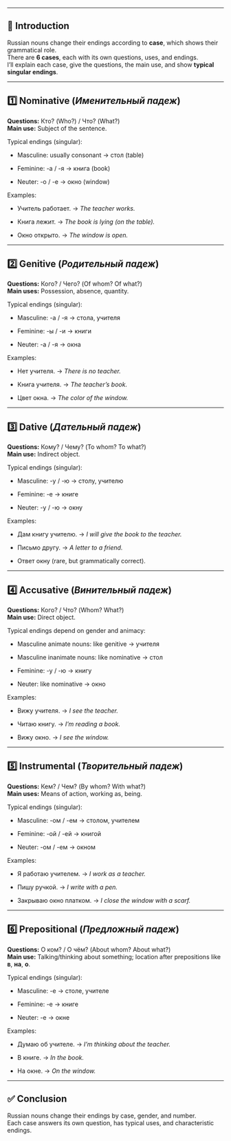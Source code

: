 
---

## 🧾 Introduction

Russian nouns change their endings according to **case**, which shows their grammatical role.  
There are **6 cases**, each with its own questions, uses, and endings.  
I’ll explain each case, give the questions, the main use, and show **typical singular endings**.

---

## 1️⃣ Nominative (_Именительный падеж_)

**Questions:** Кто? (Who?) / Что? (What?)  
**Main use:** Subject of the sentence.

Typical endings (singular):

- Masculine: usually consonant → стол (table)
    
- Feminine: -а / -я → книга (book)
    
- Neuter: -о / -е → окно (window)
    

Examples:

- Учитель работает. → _The teacher works._
    
- Книга лежит. → _The book is lying (on the table)._
    
- Окно открыто. → _The window is open._
    

---

## 2️⃣ Genitive (_Родительный падеж_)

**Questions:** Кого? / Чего? (Of whom? Of what?)  
**Main uses:** Possession, absence, quantity.

Typical endings (singular):

- Masculine: -а / -я → стола, учителя
    
- Feminine: -ы / -и → книги
    
- Neuter: -а / -я → окна
    

Examples:

- Нет учителя. → _There is no teacher._
    
- Книга учителя. → _The teacher’s book._
    
- Цвет окна. → _The color of the window._
    

---

## 3️⃣ Dative (_Дательный падеж_)

**Questions:** Кому? / Чему? (To whom? To what?)  
**Main use:** Indirect object.

Typical endings (singular):

- Masculine: -у / -ю → столу, учителю
    
- Feminine: -е → книге
    
- Neuter: -у / -ю → окну
    

Examples:

- Дам книгу учителю. → _I will give the book to the teacher._
    
- Письмо другу. → _A letter to a friend._
    
- Ответ окну (rare, but grammatically correct).
    

---

## 4️⃣ Accusative (_Винительный падеж_)

**Questions:** Кого? / Что? (Whom? What?)  
**Main use:** Direct object.

Typical endings depend on gender and animacy:

- Masculine animate nouns: like genitive → учителя
    
- Masculine inanimate nouns: like nominative → стол
    
- Feminine: -у / -ю → книгу
    
- Neuter: like nominative → окно
    

Examples:

- Вижу учителя. → _I see the teacher._
    
- Читаю книгу. → _I’m reading a book._
    
- Вижу окно. → _I see the window._
    

---

## 5️⃣ Instrumental (_Творительный падеж_)

**Questions:** Кем? / Чем? (By whom? With what?)  
**Main uses:** Means of action, working as, being.

Typical endings (singular):

- Masculine: -ом / -ем → столом, учителем
    
- Feminine: -ой / -ей → книгой
    
- Neuter: -ом / -ем → окном
    

Examples:

- Я работаю учителем. → _I work as a teacher._
    
- Пишу ручкой. → _I write with a pen._
    
- Закрываю окно платком. → _I close the window with a scarf._
    

---

## 6️⃣ Prepositional (_Предложный падеж_)

**Questions:** О ком? / О чём? (About whom? About what?)  
**Main use:** Talking/thinking about something; location after prepositions like **в**, **на**, **о**.

Typical endings (singular):

- Masculine: -е → столе, учителе
    
- Feminine: -е → книге
    
- Neuter: -е → окне
    

Examples:

- Думаю об учителе. → _I’m thinking about the teacher._
    
- В книге. → _In the book._
    
- На окне. → _On the window._
    

---

## ✅ Conclusion

Russian nouns change their endings by case, gender, and number.  
Each case answers its own question, has typical uses, and characteristic endings.

